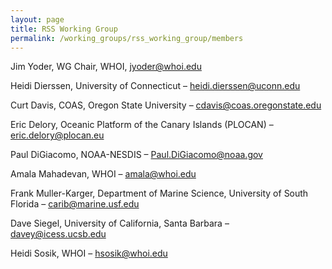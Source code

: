 ```yaml
---
layout: page
title: RSS Working Group
permalink: /working_groups/rss_working_group/members
---
```


Jim Yoder, WG Chair, WHOI, jyoder@whoi.edu

Heidi Dierssen, University of Connecticut – heidi.dierssen@uconn.edu

Curt Davis, COAS, Oregon State University – cdavis@coas.oregonstate.edu

Eric Delory, Oceanic Platform of the Canary Islands (PLOCAN) – eric.delory@plocan.eu

Paul DiGiacomo, NOAA-NESDIS – Paul.DiGiacomo@noaa.gov

Amala Mahadevan, WHOI – amala@whoi.edu

Frank Muller-Karger, Department of Marine Science, University of South Florida – carib@marine.usf.edu

Dave Siegel, University of California, Santa Barbara – davey@icess.ucsb.edu

Heidi Sosik, WHOI – hsosik@whoi.edu
